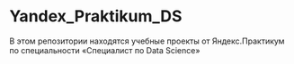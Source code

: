 # Yandex_Praktikum_DS
В этом репозитории находятся учебные проекты от Яндекс.Практикум по специальности «Специалист по Data Science» 
